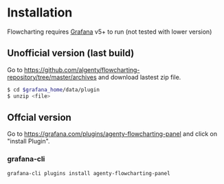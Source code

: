 # Installation

Flowcharting requires [Grafana](https://www.grafana.com/) v5+ to run (not tested with lower version)  

## Unofficial version (last build)

Go to https://github.com/algenty/flowcharting-repository/tree/master/archives and download lastest zip file.  

```sh
$ cd $grafana_home/data/plugin
$ unzip <file>
```

## Offcial version 
Go to https://grafana.com/plugins/agenty-flowcharting-panel and click on "install Plugin".

### grafana-cli

```sh
grafana-cli plugins install agenty-flowcharting-panel
```
